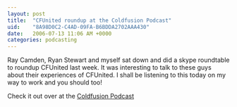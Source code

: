 ```yaml
---
layout: post
title:  "CFUnited roundup at the Coldfusion Podcast"
uid:	"8A98D0C2-C4AD-09FA-B6BDDA2702AAA430"
date:   2006-07-13 11:06 AM +0000
categories: podcasting
---
```

Ray Camden, Ryan Stewart and myself sat down and did a skype roundtable to roundup CFUnited last week. It was interesting to talk to these guys about their experiences of CFUnited. I shall be listening to this today on my way to work and you should too!

Check it out over at the <a href="http://www.coldfusionpodcast.com/node/65">Coldfusion Podcast</a>